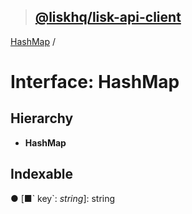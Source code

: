 > ## [@liskhq/lisk-api-client](../README.md)

[HashMap](hashmap.md) /

# Interface: HashMap

## Hierarchy

* **HashMap**

## Indexable

● \[■&#x60; key&#x60;: *string*\]: string